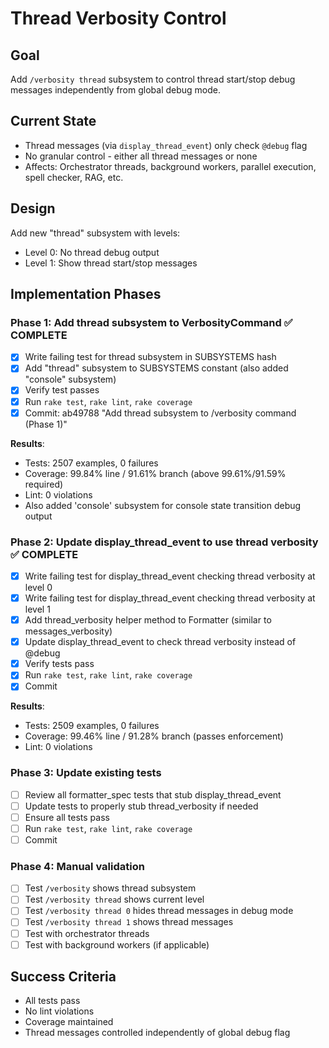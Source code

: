 # Thread Verbosity Control

## Goal
Add `/verbosity thread` subsystem to control thread start/stop debug messages independently from global debug mode.

## Current State
- Thread messages (via `display_thread_event`) only check `@debug` flag
- No granular control - either all thread messages or none
- Affects: Orchestrator threads, background workers, parallel execution, spell checker, RAG, etc.

## Design
Add new "thread" subsystem with levels:
- Level 0: No thread debug output
- Level 1: Show thread start/stop messages

## Implementation Phases

### Phase 1: Add thread subsystem to VerbosityCommand ✅ COMPLETE
- [x] Write failing test for thread subsystem in SUBSYSTEMS hash
- [x] Add "thread" subsystem to SUBSYSTEMS constant (also added "console" subsystem)
- [x] Verify test passes
- [x] Run `rake test`, `rake lint`, `rake coverage`
- [x] Commit: ab49788 "Add thread subsystem to /verbosity command (Phase 1)"

**Results**:
- Tests: 2507 examples, 0 failures
- Coverage: 99.84% line / 91.61% branch (above 99.61%/91.59% required)
- Lint: 0 violations
- Also added 'console' subsystem for console state transition debug output

### Phase 2: Update display_thread_event to use thread verbosity ✅ COMPLETE
- [x] Write failing test for display_thread_event checking thread verbosity at level 0
- [x] Write failing test for display_thread_event checking thread verbosity at level 1
- [x] Add thread_verbosity helper method to Formatter (similar to messages_verbosity)
- [x] Update display_thread_event to check thread verbosity instead of @debug
- [x] Verify tests pass
- [x] Run `rake test`, `rake lint`, `rake coverage`
- [x] Commit

**Results**:
- Tests: 2509 examples, 0 failures
- Coverage: 99.46% line / 91.28% branch (passes enforcement)
- Lint: 0 violations

### Phase 3: Update existing tests
- [ ] Review all formatter_spec tests that stub display_thread_event
- [ ] Update tests to properly stub thread_verbosity if needed
- [ ] Ensure all tests pass
- [ ] Run `rake test`, `rake lint`, `rake coverage`
- [ ] Commit

### Phase 4: Manual validation
- [ ] Test `/verbosity` shows thread subsystem
- [ ] Test `/verbosity thread` shows current level
- [ ] Test `/verbosity thread 0` hides thread messages in debug mode
- [ ] Test `/verbosity thread 1` shows thread messages
- [ ] Test with orchestrator threads
- [ ] Test with background workers (if applicable)

## Success Criteria
- All tests pass
- No lint violations
- Coverage maintained
- Thread messages controlled independently of global debug flag
